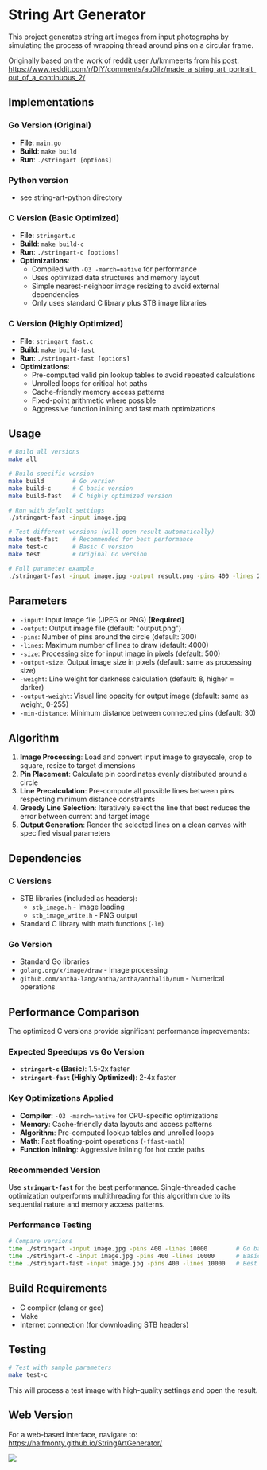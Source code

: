 # String Art Generator

This project generates string art images from input photographs by simulating the process of wrapping thread around pins on a circular frame.

Originally based on the work of reddit user /u/kmmeerts from his post: <https://www.reddit.com/r/DIY/comments/au0ilz/made_a_string_art_portrait_out_of_a_continuous_2/>

## Implementations

### Go Version (Original)

- **File**: `main.go`
- **Build**: `make build`
- **Run**: `./stringart [options]`

### Python version

- see string-art-python directory

### C Version (Basic Optimized)

- **File**: `stringart.c`
- **Build**: `make build-c`
- **Run**: `./stringart-c [options]`
- **Optimizations**:
  - Compiled with `-O3 -march=native` for performance
  - Uses optimized data structures and memory layout
  - Simple nearest-neighbor image resizing to avoid external dependencies
  - Only uses standard C library plus STB image libraries

### C Version (Highly Optimized)

- **File**: `stringart_fast.c`
- **Build**: `make build-fast`
- **Run**: `./stringart-fast [options]`
- **Optimizations**:
  - Pre-computed valid pin lookup tables to avoid repeated calculations
  - Unrolled loops for critical hot paths
  - Cache-friendly memory access patterns
  - Fixed-point arithmetic where possible
  - Aggressive function inlining and fast math optimizations

## Usage

```bash
# Build all versions
make all

# Build specific version
make build        # Go version
make build-c      # C basic version
make build-fast   # C highly optimized version

# Run with default settings
./stringart-fast -input image.jpg

# Test different versions (will open result automatically)
make test-fast    # Recommended for best performance
make test-c       # Basic C version
make test         # Original Go version

# Full parameter example
./stringart-fast -input image.jpg -output result.png -pins 400 -lines 20000 -size 500 -output-size 2000 -weight 4 -output-weight 15 -min-distance 30
```

## Parameters

- `-input`: Input image file (JPEG or PNG) **[Required]**
- `-output`: Output image file (default: "output.png")
- `-pins`: Number of pins around the circle (default: 300)
- `-lines`: Maximum number of lines to draw (default: 4000)
- `-size`: Processing size for input image in pixels (default: 500)
- `-output-size`: Output image size in pixels (default: same as processing size)
- `-weight`: Line weight for darkness calculation (default: 8, higher = darker)
- `-output-weight`: Visual line opacity for output image (default: same as weight, 0-255)
- `-min-distance`: Minimum distance between connected pins (default: 30)

## Algorithm

1. **Image Processing**: Load and convert input image to grayscale, crop to square, resize to target dimensions
2. **Pin Placement**: Calculate pin coordinates evenly distributed around a circle
3. **Line Precalculation**: Pre-compute all possible lines between pins respecting minimum distance constraints
4. **Greedy Line Selection**: Iteratively select the line that best reduces the error between current and target image
5. **Output Generation**: Render the selected lines on a clean canvas with specified visual parameters

## Dependencies

### C Versions

- STB libraries (included as headers):
  - `stb_image.h` - Image loading
  - `stb_image_write.h` - PNG output
- Standard C library with math functions (`-lm`)

### Go Version

- Standard Go libraries
- `golang.org/x/image/draw` - Image processing
- `github.com/antha-lang/antha/antha/anthalib/num` - Numerical operations

## Performance Comparison

The optimized C versions provide significant performance improvements:

### Expected Speedups vs Go Version

- **`stringart-c` (Basic)**: 1.5-2x faster
- **`stringart-fast` (Highly Optimized)**: 2-4x faster

### Key Optimizations Applied

- **Compiler**: `-O3 -march=native` for CPU-specific optimizations
- **Memory**: Cache-friendly data layouts and access patterns
- **Algorithm**: Pre-computed lookup tables and unrolled loops
- **Math**: Fast floating-point operations (`-ffast-math`)
- **Function Inlining**: Aggressive inlining for hot code paths

### Recommended Version

Use **`stringart-fast`** for the best performance. Single-threaded cache optimization outperforms multithreading for this algorithm due to its sequential nature and memory access patterns.

### Performance Testing

```bash
# Compare versions
time ./stringart -input image.jpg -pins 400 -lines 10000        # Go baseline
time ./stringart-c -input image.jpg -pins 400 -lines 10000      # Basic C optimization
time ./stringart-fast -input image.jpg -pins 400 -lines 10000   # Best performance
```

## Build Requirements

- C compiler (clang or gcc)
- Make
- Internet connection (for downloading STB headers)

## Testing

```bash
# Test with sample parameters
make test-c
```

This will process a test image with high-quality settings and open the result.

## Web Version

For a web-based interface, navigate to: <https://halfmonty.github.io/StringArtGenerator/>

![](test2.gif)
